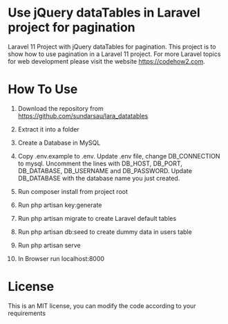 # Use jQuery dataTables in Laravel project for pagination
 Laravel 11 Project with jQuery dataTables for pagination. This project is to show how to use pagination in a Laravel 11 project. For more Laravel topics for web development please visit the website https://codehow2.com.

# How To Use
1. Download the repository from https://github.com/sundarsau/lara_datatables

2. Extract it into a folder

3. Create a Database in MySQL

4. Copy .env.example to .env. Update .env file, change DB_CONNECTION to mysql. Uncomment the lines with DB_HOST, DB_PORT, DB_DATABASE, DB_USERNAME and DB_PASSWORD. Update DB_DATABASE with the database name you just created.

5. Run composer install from project root

6. Run php artisan key:generate

7. Run php artisan migrate to create Laravel default tables
   
8. Run php artisan db:seed to create dummy data in users table

9. Run php artisan serve

10. In Browser run localhost:8000


# License
This is an MIT license, you can modify the code according to your requirements
